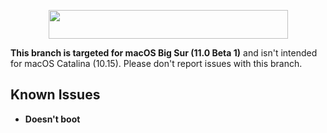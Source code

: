 <p align="center">
	<img src="https://ibin.co/4wROyHBs3PAE.png" width="383" height="46"/>
</p>

**This branch is targeted for macOS Big Sur (11.0 Beta 1)** and isn't intended for macOS Catalina (10.15). Please don't report issues with this branch.

## Known Issues

* **Doesn't boot**
